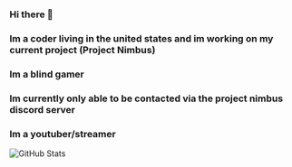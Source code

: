 ### Hi there 👋

### Im a coder living in the united states and im working on my current project (Project Nimbus)
### Im a blind gamer
### Im currently only able to be contacted via the project nimbus discord server
### Im a youtuber/streamer

![GitHub Stats](https://github-readme-stats.vercel.app/api?username=SpicyCitrus&theme=radical)
